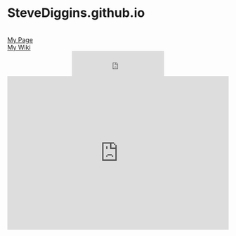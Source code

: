 # SteveDiggins.github.io
<br>
<a href="https://stevediggins.github.io/">My Page</a>
<br>
<a href="https://github.com/SteveDiggins/SteveDiggins.github.io/wiki/WIKI-Page">My Wiki</a>
<br>
<center><iframe src="http://free.timeanddate.com/clock/i67y30yi/n137/fs24/tt0/tw1/tm1/th1/ta1/tb4" frameborder="0" width="210" height="57"></iframe></center>
<iframe style="width: 100%; height: 350px; border: none;" src="http://www.usno.navy.mil/USNO/time/display-clocks/simpletime" width="300" height="150"></iframe>
